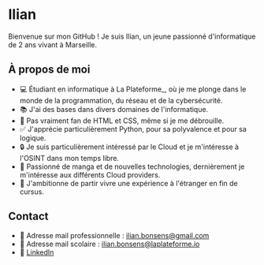 # Ilian

Bienvenue sur mon GitHub ! Je suis Ilian, un jeune passionné d'informatique de 2 ans vivant à Marseille.

## À propos de moi

- 💻 Étudiant en informatique à La Plateforme_, où je me plonge dans le monde de la programmation, du réseau et de la cybersécurité.
- 📚 J'ai des bases dans divers domaines de l'informatique.
- 🚫 Pas vraiment fan de HTML et CSS, même si je me débrouille.
- ✅ J'apprécie particulièrement Python, pour sa polyvalence et pour sa logique.
- 🔒 Je suis particulièrement intéressé par le Cloud et je m'intéresse à l'OSINT dans mon temps libre.
- 📖 Passionné de manga et de nouvelles technologies, dernièrement je m'intéresse aux différents Cloud providers.
- 🛫 J'ambitionne de partir vivre une expérience à l'étranger en fin de cursus.

## Contact

- 📧 Adresse mail professionnelle : [ilian.bonsens@gmail.com](mailto:ilian.bonsens@gmail.com)
- 📧 Adresse mail scolaire : [ilian.bonsens@laplateforme.io](mailto:ilian.bonsens@laplateforme.io)
- 🔗 [LinkedIn](https://www.linkedin.com/in/ilian-bonsens-997916237/)
